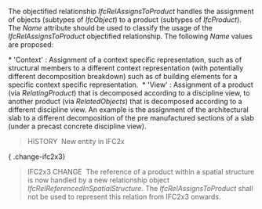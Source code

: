 The objectified relationship _IfcRelAssignsToProduct_ handles the assignment of objects (subtypes of _IfcObject_) to a product (subtypes of _IfcProduct_). The _Name_ attribute should be used to classify the usage of the _IfcRelAssignsToProduct_ objectified relationship. The following _Name_ values are proposed:

\* 'Context' : Assignment of a context specific representation, such as of structural members to a different context representation (with potentially different decomposition breakdown) such as of building elements for a specific context specific representation. 
\* 'View' : Assignment of a product (via _RelatingProduct_) that is decomposed according to a discipline view, to another product (via _RelatedObjects_) that is decomposed according to a different discipline view. An example is the assignment of the architectural slab to a different decomposition of the pre manufactured sections of a slab (under a precast concrete discipline view).

> HISTORY&nbsp; New entity in IFC2x

{ .change-ifc2x3}
> IFC2x3 CHANGE&nbsp; The reference of a product within a spatial structure is now handled by a new relationship object _IfcRelReferencedInSpatialStructure_. The _IfcRelAssignsToProduct_ shall not be used to represent this relation from IFC2x3 onwards.
